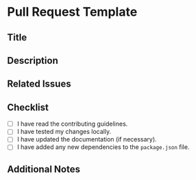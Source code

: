 # Pull Request Template

## Title

<!-- Please provide a concise title for your pull request. -->

## Description

<!-- Describe the changes made in this pull request. Include any relevant context or background information. -->

## Related Issues

<!-- List any related issues or pull requests. Use the format: Fixes #issue_number -->

## Checklist

- [ ] I have read the contributing guidelines.
- [ ] I have tested my changes locally.
- [ ] I have updated the documentation (if necessary).
- [ ] I have added any new dependencies to the `package.json` file.

## Additional Notes

<!-- Include any additional notes or comments for the reviewer. -->
